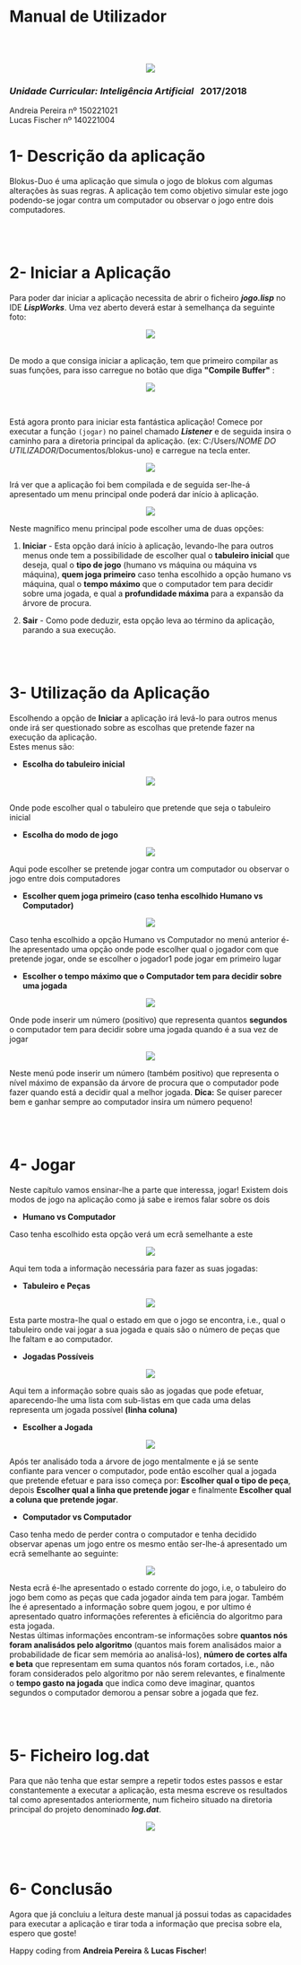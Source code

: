 
# **Manual de Utilizador**

<br /><br />

<p align="center">
    <img src="../1ª Fase/images/IPSlogo.PNG">
</p>

### _Unidade Curricular: Inteligência Artificial_ &nbsp;&nbsp;2017/2018


 Andreia Pereira nº 150221021 <br/>
 Lucas Fischer nº 140221004

<div style="page-break-after: always;"></div>

<h1>1- Descrição da aplicação</h1>

 Blokus-Duo é uma aplicação que simula o jogo de blokus com algumas alterações às suas regras. A aplicação tem como objetivo simular este jogo podendo-se jogar contra um computador ou observar o jogo entre dois computadores.

<br/><br />

<h1>2- Iniciar a Aplicação</h1>

 Para poder dar iniciar a aplicação necessita de abrir o ficheiro _**jogo.lisp**_ no IDE _**LispWorks**_.  Uma vez aberto deverá estar à semelhança da seguinte foto: 

<p align="center">
    <img src="../1ª Fase/images/segunda-fase/jogolisp.png">
</p>

<br/>
 De modo a que consiga iniciar a aplicação, tem que primeiro compilar as suas funções, para isso carregue no botão que diga <b>"Compile Buffer"</b> :
 <p align="center">
    <img src="../1ª Fase/images/compile-buffer.png">
</p>

<br/>

 Está agora pronto para iniciar esta fantástica aplicação! Comece por executar a função `(jogar)` no painel chamado _**Listener**_ e de seguida insira o caminho para a diretoria principal da aplicação. (ex: C:/Users/_NOME DO UTILIZADOR_/Documentos/blokus-uno) e carregue na tecla enter.

<p align="center">
    <img src="../1ª Fase/images/carregar-ficheiros.png">
</p>


 Irá ver que a aplicação foi bem compilada e de seguida ser-lhe-á apresentado um menu principal onde poderá dar início à aplicação.

<p align="center">
    <img src="../1ª Fase/images/segunda-fase/menu-principal.png">
</p>

 Neste magnífico menu principal pode escolher uma de duas opções:
1. **Iniciar** - Esta opção dará início à aplicação, levando-lhe para outros menus onde tem a possibilidade de escolher qual o **tabuleiro inicial** que deseja, qual o **tipo de jogo** (humano vs máquina ou máquina vs máquina), **quem joga primeiro** caso tenha escolhido a opção humano vs máquina, qual o **tempo máximo** que o computador tem para decidir sobre uma jogada, e qual a **profundidade máxima** para a expansão da árvore de procura.

2. **Sair** - Como pode deduzir, esta opção leva ao término da aplicação, parando a sua execução.

<br/><br />

<h1>3- Utilização da Aplicação</h1>

 Escolhendo a opção de **Iniciar** a aplicação irá levá-lo para outros menus onde irá ser questionado sobre as escolhas que pretende fazer na execução da aplicação. <br/> Estes menus são:
* <b>Escolha do tabuleiro inicial</b>

<p align="center">
    <img src="../1ª Fase/images/segunda-fase/escolher-tabuleiro1.png">
</p>

<br/>
Onde pode escolher qual o tabuleiro que pretende que seja o tabuleiro inicial

<br/>

* <b>Escolha do modo de jogo</b>

<p align="center">
    <img src="../1ª Fase/images/segunda-fase/escolha-jogo2.png">
</p>

Aqui pode escolher se pretende jogar contra um computador ou observar o jogo entre dois computadores

* <b>Escolher quem joga primeiro (caso tenha escolhido Humano vs Computador)</b>

<p align="center">
    <img src="../1ª Fase/images/segunda-fase/tipo-jogo3.png">
</p>

Caso tenha escolhido a opção Humano vs Computador no menú anterior é-lhe apresentado uma opção onde pode escolher qual o jogador com que pretende jogar, onde se escolher o jogador1 pode jogar em primeiro lugar

* <b>Escolher o tempo máximo que o Computador tem para decidir sobre uma jogada</b>

<p align="center">
    <img src="../1ª Fase/images/segunda-fase/tempo-jogada4.png">
</p>

Onde pode inserir um número (positivo) que representa quantos **segundos** o computador tem para decidir sobre uma jogada quando é a sua vez de jogar

<p align="center">
    <img src="../1ª Fase/images/segunda-fase/max-depth5.png">
</p>

Neste menú pode inserir um número (também positivo) que representa o nível máximo de expansão da árvore de procura que o computador pode fazer quando está a decidir qual a melhor jogada. **Dica:** Se quiser parecer bem e ganhar sempre ao computador insira um número pequeno!

<br/><br/>

<h1>4- Jogar</h1>

Neste capítulo vamos ensinar-lhe a parte que interessa, jogar! Existem dois modos de jogo na aplicação como já sabe e iremos falar sobre os dois

* <b>Humano vs Computador</b>

Caso tenha escolhido esta opção verá um ecrã semelhante a este

<p align="center">
    <img src="../1ª Fase/images/segunda-fase/jogar-h.png">
</p>

Aqui tem toda a informação necessária para fazer as suas jogadas:

* <b>Tabuleiro e Peças</b>

<p align="center">
    <img src="../1ª Fase/images/segunda-fase/tab.png">
</p>

Esta parte mostra-lhe qual o estado em que o jogo se encontra, i.e., qual o tabuleiro onde vai jogar a sua jogada e quais são o número de peças que lhe faltam e ao computador.

* <b>Jogadas Possíveis</b>

<p align="center">
    <img src="../1ª Fase/images/segunda-fase/jogadas.png">
</p>

Aqui tem a informação sobre quais são as jogadas que pode efetuar, aparecendo-lhe uma lista com sub-listas em que cada uma delas representa um jogada possível **(linha coluna)**

* <b>Escolher a Jogada</b>

<p align="center">
    <img src="../1ª Fase/images/segunda-fase/escolher-peca.png">
</p>

Após ter analisádo toda a árvore de jogo mentalmente e já se sente confiante para vencer o computador, pode então escolher qual a jogada que pretende efetuar e para isso começa por: **Escolher qual o tipo de peça**, depois **Escolher qual a linha que pretende jogar** e finalmente **Escolher qual a coluna que pretende jogar**.

* <b>Computador vs Computador</b>

Caso tenha medo de perder contra o computador e tenha decidido observar apenas um jogo entre os mesmo então ser-lhe-á apresentado um ecrã semelhante ao seguinte:

<p align="center">
    <img src="../1ª Fase/images/segunda-fase/jogar-c.png">
</p>

Nesta ecrã é-lhe apresentado o estado corrente do jogo, i.e, o tabuleiro do jogo bem como as peças que cada jogador ainda tem para jogar. Também lhe é apresentado a informação sobre quem jogou, e por ultimo é apresentado quatro informações referentes à eficiência do algoritmo para esta jogada.<br/>Nestas últimas informações encontram-se informações sobre **quantos nós foram analisádos pelo algoritmo** (quantos mais forem analisádos maior a probabilidade de ficar sem memória ao analisá-los), **número de cortes alfa e beta** que representam em suma quantos nós foram cortados, i.e., não foram considerados pelo algoritmo por não serem relevantes, e finalmente o **tempo gasto na jogada** que indica como deve imaginar, quantos segundos o computador demorou a pensar sobre a jogada que fez.

<br/><br/>

<h1>5- Ficheiro log.dat</h1>

 Para que não tenha que estar sempre a repetir todos estes passos e estar constantemente a executar a aplicação, esta mesma escreve os resultados tal como apresentados anteriormente, num ficheiro situado na diretoria principal do projeto denominado _**log.dat**_.

 <p align="center">
    <img src="../1ª Fase/images/segunda-fase/ficheiro-log.png">
</p>

<br/><br/>

<h1>6- Conclusão</h1>

 Agora que já concluiu a leitura deste manual já possui todas as capacidades para executar a aplicação e tirar toda a informação que precisa sobre ela, espero que goste!

 Happy coding from **Andreia Pereira** & **Lucas Fischer**!